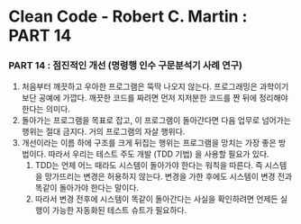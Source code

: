 # Clean Code - Robert C. Martin : PART 14

### PART 14 : 점진적인 개선 (명령행 인수 구문분석기 사례 연구)

1. 처음부터 깨끗하고 우아한 프로그램은 뚝딱 나오지 않는다. 프로그래밍은 과학이기보단 공예에 가깝다. 깨끗한 코드를 짜려면 먼저 지저분한 코드를 짠 뒤에 정리해야 한다는 의미다.
2. 돌아가는 프로그램을 목표로 잡고, 이 프로그램이 돌아간다면 다음 업무로 넘어가는 행위는 절대 금지다. 거의 프로그램의 자살 행위다.
3. 개선이라는 이름 하에 구조를 크게 뒤집는 행위는 프로그램을 망치는 가장 좋은 방법이다. 따라서 우리는 테스트 주도 개발 (TDD 기법) 을 사용할 필요가 있다. 
    1. TDD는 언제 어느 때라도 시스템이 돌아가야 한다는 워칙을 따른다. 즉 시스템을 망가뜨리는 변경은 허용하지 않는다. 변경을 가한 후에도 시스템이 변경 전과 똑같이 돌아가야 한다는 말이다. 
    2. 따라서 변경 전후에 시스템이 똑같이 돌아간다는 사실을 확인하려면 언제든 실행이 가능한 자동화된 테스트 슈트가 필요하다.